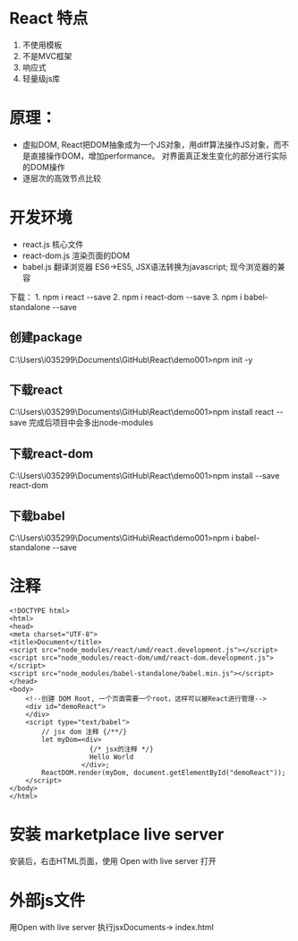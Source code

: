 #   React 特点

1.  不使用模板
2.  不是MVC框架
3.  响应式
4.  轻量级js库

#   原理：

*   虚拟DOM, React把DOM抽象成为一个JS对象，用diff算法操作JS对象，而不是直接操作DOM，增加performance。
    对界面真正发生变化的部分进行实际的DOM操作
*   逐层次的高效节点比较

#   开发环境

*   react.js    核心文件    
*   react-dom.js    渲染页面的DOM   
*   babel.js    翻译浏览器 ES6->ES5, JSX语法转换为javascript; 现今浏览器的兼容

下载：
    1.  npm i react --save
    2.  npm i react-dom --save
    3.  npm i babel-standalone --save

##  创建package
C:\Users\i035299\Documents\GitHub\React\demo001>npm init -y
##  下载react
C:\Users\i035299\Documents\GitHub\React\demo001>npm install react --save
完成后项目中会多出node-modules
##  下载react-dom
C:\Users\i035299\Documents\GitHub\React\demo001>npm install --save react-dom
##  下载babel
C:\Users\i035299\Documents\GitHub\React\demo001>npm i babel-standalone --save

# 注释

    <!DOCTYPE html>
    <html>
    <head>
    <meta charset="UTF-8">
    <title>Document</title>
    <script src="node_modules/react/umd/react.development.js"></script>
    <script src="node_modules/react-dom/umd/react-dom.development.js"></script>
    <script src="node_modules/babel-standalone/babel.min.js"></script>
    </head>
    <body>	
        <!--创建 DOM Root, 一个页面需要一个root，这样可以被React进行管理-->
        <div id="demoReact">
        </div>
        <script type="text/babel">
            // jsx dom 注释 {/**/}
            let myDom=<div>
                        {/* jsx的注释 */}
                        Hello World
                      </div>;
            ReactDOM.render(myDom, document.getElementById("demoReact"));
        </script>
    </body>
    </html>

# 安装 marketplace live server
安装后，右击HTML页面，使用 Open with live server 打开

# 外部js文件
用Open with live server 执行jsxDocuments-> index.html



